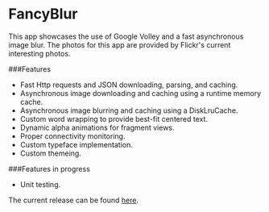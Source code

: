 FancyBlur
========

This app showcases the use of Google Volley and a fast asynchronous image blur. The photos for this app are provided by Flickr's current interesting photos.

###Features
* Fast Http requests and JSON downloading, parsing, and caching.
* Asynchronous image downloading and caching using a runtime memory cache.
* Asynchronous image blurring and caching using a DiskLruCache.
* Custom word wrapping to provide best-fit centered text.
* Dynamic alpha animations for fragment views.
* Proper connectivity monitoring.
* Custom typeface implementation.
* Custom themeing.

###Features in progress
* Unit testing.

The current release can be found [here](https://github.com/kevinmmarlow/FancyBlur/releases/download/v1.2/FancyBlur.apk).
